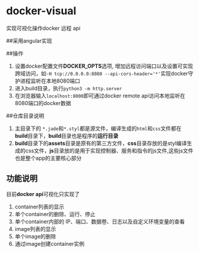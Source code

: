 # docker-visual

实现可视化操作docker 远程 api

##采用angular实现

##操作
1. 设置docker配置文件**DOCKER_OPTS**选项, 增加远程访问端口以及设置可实现跨域访问，如```-H tcp://0.0.0.0:8080 --api-cors-header='*'```实现docker守护进程监听在本地8080端口
2. 进入build目录，执行```python3 -m http.server ```
3. 在浏览器输入```localhost:8000```即可通过docker remote api访问本地监听在8080端口的docker数据

##仓库目录说明
1. 主目录下的 ```*.jade```和```*.styl```都是源文件，编译生成的```html```和```css```文件都在**build**目录下，**build**目录也是程序的**运行目录**
2. **build**目录下的**assets**目录是原有的第三方文件，**css**目录存放的是styl编译生成的css文件，**js**目录放的是用于实现控制器、服务和指令的js文件,这些js文件也是整个app的主要核心部分

## 功能说明
目前**docker api**可视化只实现了<br>
1. container列表的显示<br>
2. 单个container的删除、运行、停止<br>
3. 单个container内部的 IP、端口、数据卷、日志以及自定义环境变量的查看<br>
4. image列表的显示<br>
5. 单个image的删除<br>
6. 通过image创建container实例<br>
